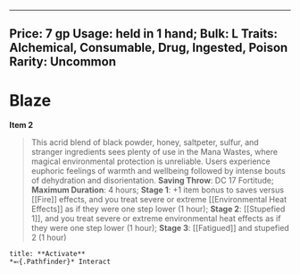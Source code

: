 
---
Price: 7 gp
Usage: held in 1 hand;
Bulk: L
Traits: Alchemical, Consumable, Drug, Ingested, Poison
Rarity: Uncommon
---

# Blaze

**Item 2**

> This acrid blend of black powder, honey, saltpeter, sulfur, and stranger ingredients sees plenty of use in the Mana Wastes, where magical environmental protection is unreliable. Users experience euphoric feelings of warmth and wellbeing followed by intense bouts of dehydration and disorientation.
**Saving Throw**: DC 17 Fortitude;
**Maximum Duration**: 4 hours;
**Stage 1**: +1 item bonus to saves versus [[Fire]] effects, and you treat severe or extreme [[Environmental Heat Effects]] as if they were one step lower (1 hour);
**Stage 2**:  [[Stupefied 1]], and you treat severe or extreme environmental heat effects as if they were one step lower (1 hour);
**Stage 3**:  [[Fatigued]] and stupefied 2 (1 hour)

```ad-embed-ability
title: **Activate**
*⬻{.Pathfinder}* Interact 
```
